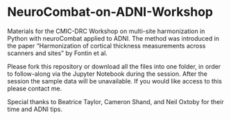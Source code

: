 # NeuroCombat-on-ADNI-Workshop
Materials for the CMIC-DRC Workshop on multi-site harmonization in Python with neuroCombat applied to ADNI. The method was introduced in the paper “Harmonization of cortical thickness measurements across scanners and sites”  by Fontin et al. 

Please fork this repository or download all the files into one folder, in order to follow-along via the Jupyter Notebook during the session. 
After the session the sample data will be unavailable. If you would like access to this please contact me.

Special thanks to Beatrice Taylor, Cameron Shand, and Neil Oxtoby for their time and ADNI tips. 
